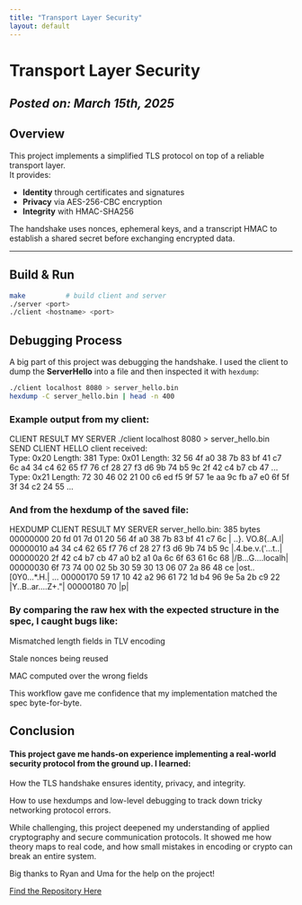 ```yaml
---
title: "Transport Layer Security"
layout: default
---
```

# **Transport Layer Security**

*Posted on: March 15th, 2025*
---
## Overview
This project implements a simplified TLS protocol on top of a reliable transport layer.  
It provides:
- **Identity** through certificates and signatures  
- **Privacy** via AES-256-CBC encryption  
- **Integrity** with HMAC-SHA256  

The handshake uses nonces, ephemeral keys, and a transcript HMAC to establish a shared secret before exchanging encrypted data.

---

## Build & Run
```bash
make          # build client and server
./server <port>
./client <hostname> <port>
```

## Debugging Process

A big part of this project was debugging the handshake. I used the client to dump the **ServerHello** into a file and then inspected it with `hexdump`:

```bash
./client localhost 8080 > server_hello.bin
hexdump -C server_hello.bin | head -n 400
```

### Example output from my client:
CLIENT RESULT MY SERVER
 ./client localhost 8080 > server_hello.bin
SEND CLIENT HELLO
client received:  
Type: 0x20
Length: 381
Type: 0x01
Length: 32
56 4f a0 38 7b 83 bf 41 c7 6c a4 34 c4 62 65 f7 76 cf 28 27 f3 d6 9b 74 b5 9c 2f 42 c4 b7 cb 47 
...
Type: 0x21
Length: 72
30 46 02 21 00 c6 ed f5 9f 57 1e aa 9c fb a7 e0 6f 5f 3f 34 c2 24 55 ...

### And from the hexdump of the saved file:
HEXDUMP CLIENT RESULT MY SERVER server_hello.bin: 385 bytes
00000000  20 fd 01 7d 01 20 56 4f  a0 38 7b 83 bf 41 c7 6c  | ..}. VO.8{..A.l|
00000010  a4 34 c4 62 65 f7 76 cf  28 27 f3 d6 9b 74 b5 9c  |.4.be.v.('...t..|
00000020  2f 42 c4 b7 cb 47 a0 b2  a1 0a 6c 6f 63 61 6c 68  |/B...G....localh|
00000030  6f 73 74 00 02 5b 30 59  30 13 06 07 2a 86 48 ce  |ost..[0Y0...*.H.|
...
00000170  59 17 10 42 a2 96 61 72  1d b4 96 9e 5a 2b c9 22  |Y..B..ar....Z+."|
00000180  70                                                |p|

### By comparing the raw hex with the expected structure in the spec, I caught bugs like:

Mismatched length fields in TLV encoding

Stale nonces being reused

MAC computed over the wrong fields

This workflow gave me confidence that my implementation matched the spec byte-for-byte.

## Conclusion 

#### This project gave me hands-on experience implementing a real-world security protocol from the ground up. I learned:

How the TLS handshake ensures identity, privacy, and integrity.

How to use hexdumps and low-level debugging to track down tricky networking protocol errors.

While challenging, this project deepened my understanding of applied cryptography and secure communication protocols. It showed me how theory maps to real code, and how small mistakes in encoding or crypto can break an entire system.

Big thanks to Ryan and Uma for the help on the project!

[Find the Repository Here](https://github.com/linivan2003/Transport-Layer-Security)